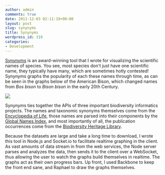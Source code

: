 ```yaml
---
author: admin
comments: true
date: 2011-12-03 02:11:19+00:00
layout: post
slug: synynyms
title: Synynyms
wordpress_id: 319
categories:
- Development
---
```


[Synynyms](http://synynyms.com) is an award-winning tool that I wrote for visualizing the scientific names of species. You see, most species don't just have one scientific name, they typically have many, which are sometimes hotly contested! Synynyms graphs the popularity of each these names through time, as can be seen in the graphs below of the American Bison, which changed names from _Bos bison_ to _Bison bison_ in the early 20th Century.

[![](http://ryanschenk.com/wp-content/uploads/2011/12/Bison-bison-Linnaeus-1758-synynyms-1024x675.png)](http://synynyms.com/taxon/328109)

Synynyms ties together the APIs of three important biodiversity informatics projects. The names and taxonomic synonyms themselves come from the [Encyclopedia of Life](http://eol.org), those names are parsed into their components by the [Global Names Index](http://gni.globalnames.org/parsers/new), and most importantly of all, the publication occurrences come from the [Biodiversity Heritage Library](http://www.biodiversitylibrary.org/).

Because the datasets are large and take a long time to download, I wrote this tool in Node.js and Socket.io to facilitate realtime graphing in the client. As vast amounts of data stream in from the web services, the Node server parses and analyzes the data, then sends it to the client over a WebSocket, thus allowing the user to watch the graphs build themselves in realtime. The graphs act as their own progress bars. Up front, I used Backbone to keep the front end sane, and Raphael to draw the graphs themselves.
